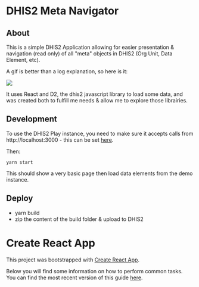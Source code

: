 # DHIS2 Meta Navigator

## About

This is a simple DHIS2 Application allowing for easier presentation & navigation (read only) of all "meta" objects in DHIS2 (Org Unit, Data Element, etc).

A gif is better than a log explanation, so here is it:

![](https://i.imgur.com/EmRZKHV.gif)

It uses React and D2, the dhis2 javascript library to load some data, and was created both to fulfill me needs & allow me to explore those librairies.

## Development

To use the DHIS2 Play instance, you need to make sure it accepts calls from http://localhost:3000 - this can be set [here](https://play.dhis2.org/demo/dhis-web-settings/#/access).

Then:

    yarn start

This should show a very basic page then load data elements from the demo instance.

## Deploy

* yarn build
* zip the content of the build folder & upload to DHIS2

# Create React App

This project was bootstrapped with [Create React App](https://github.com/facebookincubator/create-react-app).

Below you will find some information on how to perform common tasks.<br>
You can find the most recent version of this guide [here](https://github.com/facebookincubator/create-react-app/blob/master/packages/react-scripts/template/README.md).
